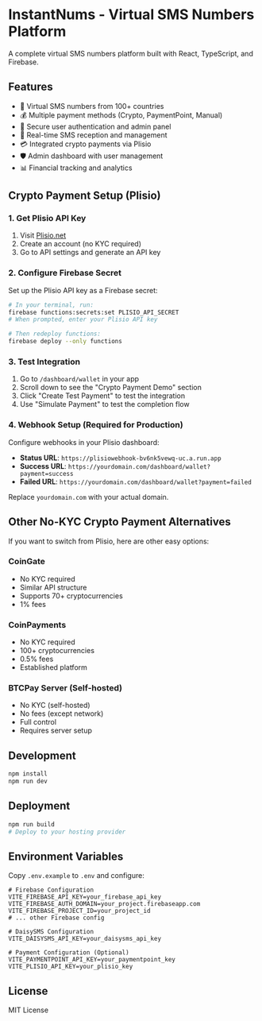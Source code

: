 # InstantNums - Virtual SMS Numbers Platform

A complete virtual SMS numbers platform built with React, TypeScript, and Firebase.

## Features

- 🔢 Virtual SMS numbers from 100+ countries
- 💰 Multiple payment methods (Crypto, PaymentPoint, Manual)
- 🔐 Secure user authentication and admin panel
- 📱 Real-time SMS reception and management
- 💳 Integrated crypto payments via Plisio
- 🛡️ Admin dashboard with user management
- 📊 Financial tracking and analytics

## Crypto Payment Setup (Plisio)

### 1. Get Plisio API Key
1. Visit [Plisio.net](https://plisio.net)
2. Create an account (no KYC required)
3. Go to API settings and generate an API key

### 2. Configure Firebase Secret
Set up the Plisio API key as a Firebase secret:

```bash
# In your terminal, run:
firebase functions:secrets:set PLISIO_API_SECRET
# When prompted, enter your Plisio API key

# Then redeploy functions:
firebase deploy --only functions
```

### 3. Test Integration
1. Go to `/dashboard/wallet` in your app
2. Scroll down to see the "Crypto Payment Demo" section
3. Click "Create Test Payment" to test the integration
4. Use "Simulate Payment" to test the completion flow

### 4. Webhook Setup (Required for Production)
Configure webhooks in your Plisio dashboard:
- **Status URL**: `https://plisiowebhook-bv6nk5vewq-uc.a.run.app`
- **Success URL**: `https://yourdomain.com/dashboard/wallet?payment=success`
- **Failed URL**: `https://yourdomain.com/dashboard/wallet?payment=failed`

Replace `yourdomain.com` with your actual domain.

## Other No-KYC Crypto Payment Alternatives

If you want to switch from Plisio, here are other easy options:

### CoinGate
- No KYC required
- Similar API structure
- Supports 70+ cryptocurrencies
- 1% fees

### CoinPayments
- No KYC required
- 100+ cryptocurrencies
- 0.5% fees
- Established platform

### BTCPay Server (Self-hosted)
- No KYC (self-hosted)
- No fees (except network)
- Full control
- Requires server setup

## Development

```bash
npm install
npm run dev
```

## Deployment

```bash
npm run build
# Deploy to your hosting provider
```

## Environment Variables

Copy `.env.example` to `.env` and configure:

```env
# Firebase Configuration
VITE_FIREBASE_API_KEY=your_firebase_api_key
VITE_FIREBASE_AUTH_DOMAIN=your_project.firebaseapp.com
VITE_FIREBASE_PROJECT_ID=your_project_id
# ... other Firebase config

# DaisySMS Configuration
VITE_DAISYSMS_API_KEY=your_daisysms_api_key

# Payment Configuration (Optional)
VITE_PAYMENTPOINT_API_KEY=your_paymentpoint_key
VITE_PLISIO_API_KEY=your_plisio_key
```

## License

MIT License